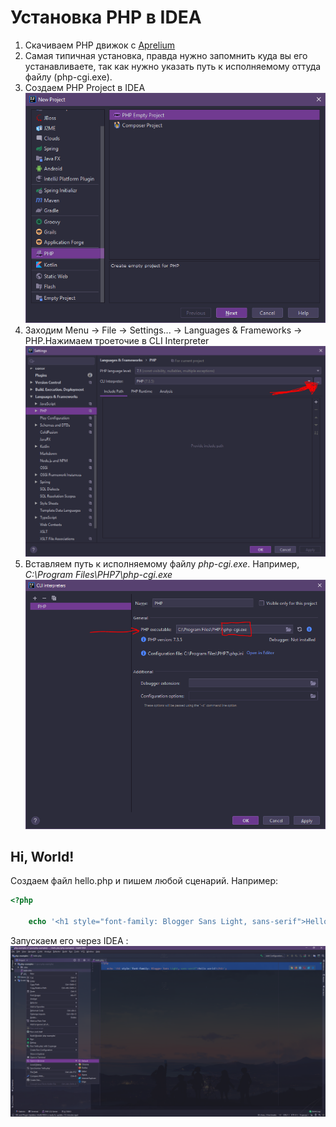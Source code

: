 # Установка PHP в IDEA

1. Скачиваем PHP движок с [Aprelium](https://aprelium.com/downloads/)
2. Самая типичная установка, правда нужно запомнить куда вы его устанавливаете, так как нужно указать путь к исполняемому оттуда файлу (php-cgi.exe).
3. Создаем PHP Project в IDEA
![](project-select.png)
4. Заходим Menu -> File -> Settings... -> Languages & Frameworks -> PHP.Нажимаем троеточие в CLI Interpreter
![](configuring-php-cli.png)
5. Вставляем путь к исполняемому файлу _php-cgi.exe_. Например, _C:\Program Files\PHP7\php-cgi.exe_
![](php-cgi-path.png)

## Hi, World!

Создаем файл hello.php и пишем любой сценарий. Например:
```php
<?php

    echo '<h1 style="font-family: Blogger Sans Light, sans-serif">Hello world!</h1>';

```

Запускаем его через IDEA :<br>
![](launch-example.png)
